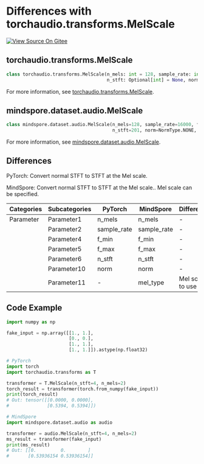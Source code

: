 # Differences with torchaudio.transforms.MelScale

[![View Source On Gitee](https://mindspore-website.obs.cn-north-4.myhuaweicloud.com/website-images/r2.1/resource/_static/logo_source_en.png)](https://gitee.com/mindspore/docs/blob/r2.1/docs/mindspore/source_en/note/api_mapping/pytorch_diff/MelScale.md)

## torchaudio.transforms.MelScale

```python
class torchaudio.transforms.MelScale(n_mels: int = 128, sample_rate: int = 16000, f_min: float = 0.0, f_max: Optional[float] = None,
                                     n_stft: Optional[int] = None, norm: Optional[str] = None)
```

For more information, see [torchaudio.transforms.MelScale](https://pytorch.org/audio/0.8.0/transforms.html#torchaudio.transforms.MelScale.html).

## mindspore.dataset.audio.MelScale

```python
class mindspore.dataset.audio.MelScale(n_mels=128, sample_rate=16000, f_min=0.0, f_max=None,
                                       n_stft=201, norm=NormType.NONE, mel_type=MelType.HTK)
```

For more information, see [mindspore.dataset.audio.MelScale](https://mindspore.cn/docs/en/r2.1/api_python/dataset_audio/mindspore.dataset.audio.MelScale.html#mindspore.dataset.audio.MelScale).

## Differences

PyTorch: Convert normal STFT to STFT at the Mel scale.

MindSpore: Convert normal STFT to STFT at the Mel scale.. Mel scale can be specified.

| Categories | Subcategories |PyTorch | MindSpore | Difference |
| --- | ---   | ---   | ---        |---  |
|Parameter | Parameter1 | n_mels     | n_mels     | - |
|     | Parameter2 | sample_rate     | sample_rate     | - |
|     | Parameter4 | f_min  | f_min    | - |
|     | Parameter5 | f_max   | f_max     | - |
|     | Parameter6 | n_stft    | n_stft     | - |
|     | Parameter10 | norm   | norm     | - |
|     | Parameter11 | -   | mel_type      | Mel scale to use |

## Code Example

```python
import numpy as np

fake_input = np.array([[1., 1.],
                       [0., 0.],
                       [1., 1.],
                       [1., 1.]]).astype(np.float32)

# PyTorch
import torch
import torchaudio.transforms as T

transformer = T.MelScale(n_stft=4, n_mels=2)
torch_result = transformer(torch.from_numpy(fake_input))
print(torch_result)
# Out: tensor([[0.0000, 0.0000],
#              [0.5394, 0.5394]])

# MindSpore
import mindspore.dataset.audio as audio

transformer = audio.MelScale(n_stft=4, n_mels=2)
ms_result = transformer(fake_input)
print(ms_result)
# Out: [[0.         0.        ]
#       [0.53936154 0.53936154]]
```
